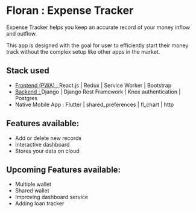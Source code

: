 # Floran : Expense Tracker

Expense Tracker helps you keep an accurate record of your money inflow and outflow.

This app is designed with the goal for user to efficiently start their money track without the complex setup like other apps in the market. 

## Stack used

<ul>
  <li> <a href="https://floran-expense-tracker.netlify.app/">Frontend (PWA) : </a> React.js | Redux | Service Worker | Bootstrap  
  <li> <a href="https://floran-expense-tracker.herokuapp.com/">Backend : </a> Django | Django Rest Framework | Knox authentication | Postgres
  <li> Native Mobile App : Flutter | shared_preferences | fl_chart | http
</ul>

## Features available:

<ul>
<li> Add or delete new records
<li> Interactive dashboard
<li> Stores your data on cloud
</ul>

## Upcoming Features available:

<ul>
<li> Multiple wallet
<li> Shared wallet
<li> Improving dashboard service
<li> Adding loan tracker
  
</ul>
